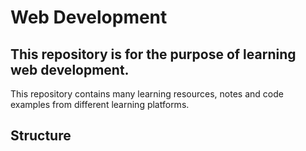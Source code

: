 # Web Development

## This repository is for the purpose of learning web development.

This repository contains many learning resources, notes and code examples from
different learning platforms.

## Structure
